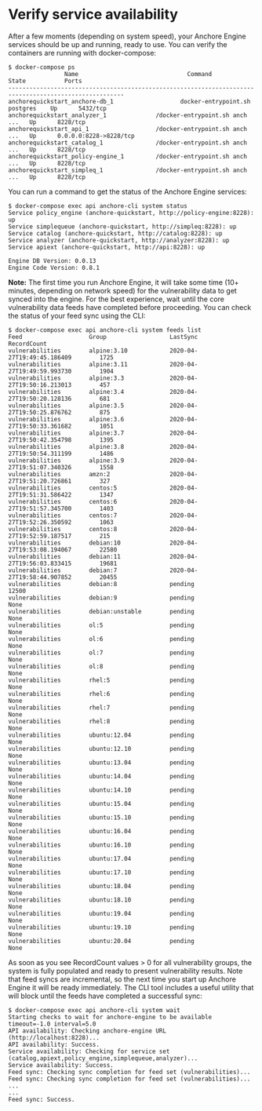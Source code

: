 # Verify service availability

After a few moments (depending on system speed), your Anchore Engine services should be up and running, ready to use. You can verify the containers are running with docker-compose:

    $ docker-compose ps
                    Name                               Command                        State           Ports
    -------------------------------------------------------------------------------------------------------
    anchorequickstart_anchore-db_1                   docker-entrypoint.sh postgres    Up      5432/tcp
    anchorequickstart_analyzer_1              /docker-entrypoint.sh anch ...   Up      8228/tcp
    anchorequickstart_api_1                   /docker-entrypoint.sh anch ...   Up      0.0.0.0:8228->8228/tcp
    anchorequickstart_catalog_1               /docker-entrypoint.sh anch ...   Up      8228/tcp
    anchorequickstart_policy-engine_1         /docker-entrypoint.sh anch ...   Up      8228/tcp
    anchorequickstart_simpleq_1               /docker-entrypoint.sh anch ...   Up      8228/tcp
    
You can run a command to get the status of the Anchore Engine services:

    $ docker-compose exec api anchore-cli system status
    Service policy_engine (anchore-quickstart, http://policy-engine:8228): up
    Service simplequeue (anchore-quickstart, http://simpleq:8228): up
    Service catalog (anchore-quickstart, http://catalog:8228): up
    Service analyzer (anchore-quickstart, http://analyzer:8228): up
    Service apiext (anchore-quickstart, http://api:8228): up

    Engine DB Version: 0.0.13
    Engine Code Version: 0.8.1

**Note:** The first time you run Anchore Engine, it will take some time (10+ minutes, depending on network speed) for the vulnerability data to get synced into the engine. For the best experience, wait until the core vulnerability data feeds have completed before proceeding. You can check the status of your feed sync using the CLI:

    $ docker-compose exec api anchore-cli system feeds list
    Feed                   Group                  LastSync                          RecordCount        
    vulnerabilities        alpine:3.10            2020-04-27T19:49:45.186409        1725               
    vulnerabilities        alpine:3.11            2020-04-27T19:49:59.993730        1904               
    vulnerabilities        alpine:3.3             2020-04-27T19:50:16.213013        457                
    vulnerabilities        alpine:3.4             2020-04-27T19:50:20.128136        681                
    vulnerabilities        alpine:3.5             2020-04-27T19:50:25.876762        875                
    vulnerabilities        alpine:3.6             2020-04-27T19:50:33.361682        1051               
    vulnerabilities        alpine:3.7             2020-04-27T19:50:42.354798        1395               
    vulnerabilities        alpine:3.8             2020-04-27T19:50:54.311199        1486               
    vulnerabilities        alpine:3.9             2020-04-27T19:51:07.340326        1558               
    vulnerabilities        amzn:2                 2020-04-27T19:51:20.726861        327                
    vulnerabilities        centos:5               2020-04-27T19:51:31.586422        1347               
    vulnerabilities        centos:6               2020-04-27T19:51:57.345700        1403               
    vulnerabilities        centos:7               2020-04-27T19:52:26.350592        1063               
    vulnerabilities        centos:8               2020-04-27T19:52:59.187517        215                
    vulnerabilities        debian:10              2020-04-27T19:53:08.194067        22580              
    vulnerabilities        debian:11              2020-04-27T19:56:03.833415        19681              
    vulnerabilities        debian:7               2020-04-27T19:58:44.907852        20455              
    vulnerabilities        debian:8               pending                           12500              
    vulnerabilities        debian:9               pending                           None               
    vulnerabilities        debian:unstable        pending                           None               
    vulnerabilities        ol:5                   pending                           None               
    vulnerabilities        ol:6                   pending                           None               
    vulnerabilities        ol:7                   pending                           None               
    vulnerabilities        ol:8                   pending                           None               
    vulnerabilities        rhel:5                 pending                           None               
    vulnerabilities        rhel:6                 pending                           None               
    vulnerabilities        rhel:7                 pending                           None               
    vulnerabilities        rhel:8                 pending                           None               
    vulnerabilities        ubuntu:12.04           pending                           None               
    vulnerabilities        ubuntu:12.10           pending                           None               
    vulnerabilities        ubuntu:13.04           pending                           None               
    vulnerabilities        ubuntu:14.04           pending                           None               
    vulnerabilities        ubuntu:14.10           pending                           None               
    vulnerabilities        ubuntu:15.04           pending                           None               
    vulnerabilities        ubuntu:15.10           pending                           None               
    vulnerabilities        ubuntu:16.04           pending                           None               
    vulnerabilities        ubuntu:16.10           pending                           None               
    vulnerabilities        ubuntu:17.04           pending                           None               
    vulnerabilities        ubuntu:17.10           pending                           None               
    vulnerabilities        ubuntu:18.04           pending                           None               
    vulnerabilities        ubuntu:18.10           pending                           None               
    vulnerabilities        ubuntu:19.04           pending                           None               
    vulnerabilities        ubuntu:19.10           pending                           None               
    vulnerabilities        ubuntu:20.04           pending                           None

As soon as you see RecordCount values > 0 for all vulnerability groups, the system is fully populated and ready to present vulnerability results. Note that feed syncs are incremental, so the next time you start up Anchore Engine it will be ready immediately. The CLI tool includes a useful utility that will block until the feeds have completed a successful sync:

    $ docker-compose exec api anchore-cli system wait
    Starting checks to wait for anchore-engine to be available timeout=-1.0 interval=5.0
    API availability: Checking anchore-engine URL (http://localhost:8228)...
    API availability: Success.
    Service availability: Checking for service set (catalog,apiext,policy_engine,simplequeue,analyzer)...
    Service availability: Success.
    Feed sync: Checking sync completion for feed set (vulnerabilities)...
    Feed sync: Checking sync completion for feed set (vulnerabilities)...
    ...
    ...
    Feed sync: Success.
